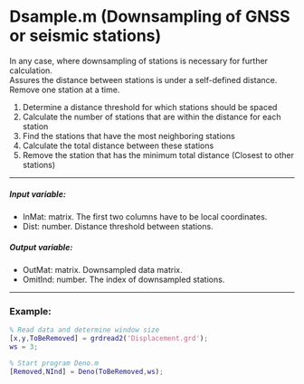 # Dsample.m (Downsampling of GNSS or seismic stations)

In any case, where downsampling of stations is necessary for further calculation.  
Assures the distance between stations is under a self-defined distance.  
Remove one station at a time.

1. Determine a distance threshold for which stations should be spaced
2. Calculate the number of stations that are within the distance for each station
3. Find the stations that have the most neighboring stations
4. Calculate the total distance between these stations
5. Remove the station that has the minimum total distance (Closest to other stations)

---
##### Input variable:
   * InMat: matrix. The first two columns have to be local coordinates. 
   * Dist: number. Distance threshold between stations.
##### Output variable:
   * OutMat: matrix. Downsampled data matrix.
   * OmitInd: number. The index of downsampled stations.
---
### Example:
```MatLab
% Read data and determine window size
[x,y,ToBeRemoved] = grdread2('Displacement.grd');
ws = 3;

% Start program Deno.m
[Removed,NInd] = Deno(ToBeRemoved,ws);
```
